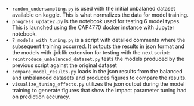 - `random_undersampling.py` is used with the initial unbalaned dataset available on kaggle. This is what normalizes the data for model training.
- `progress_update2.py` is the notebook used for testing 6 model types. This is launched using the CAP4770 docker instance with Jupyter notebook.
- `7_models_with_tuning.py` is a script with detailed comments where the subsequent training occurred. It outputs the results in json format and the models with .joblib extension for testing with the next script:
- `reintroduce_unbalanced_dataset.py` tests the models produced by the previous script against the original dataset
- `compare_model_results.py` loads in the json results from the balanced and unbalanced datasets and produces figures to compare the results.
- `visualize_tuning_effects.py` utilizes the json output during the model training to generate figures that show the impact parameter tuning had on prediction accuracy.
